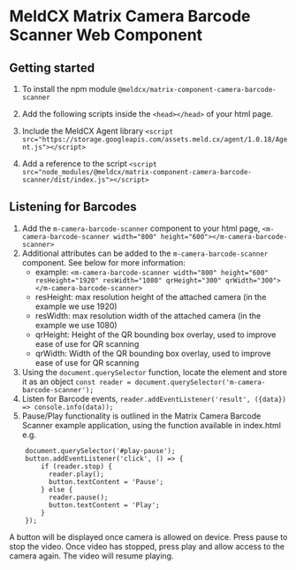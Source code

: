 # MeldCX Matrix Camera Barcode Scanner Web Component

## Getting started

1. To install the npm module `@meldcx/matrix-component-camera-barcode-scanner`

2. Add the following scripts inside the `<head></head>` of your html page.

3. Include the MeldCX Agent library `<script src="https://storage.googleapis.com/assets.meld.cx/agent/1.0.18/Agent.js"></script>`

4. Add a reference to the script `<script src="node_modules/@meldcx/matrix-component-camera-barcode-scanner/dist/index.js"></script>`

## Listening for Barcodes

1. Add the `m-camera-barcode-scanner` component to your html page, `<m-camera-barcode-scanner width="800" height="600"></m-camera-barcode-scanner>`
2. Additional attributes can be added to the `m-camera-barcode-scanner` component. See below for more information:
    - example: `<m-camera-barcode-scanner width="800" height="600" resHeight="1920" resWidth="1080" qrHeight="300" qrWidth="300"></m-camera-barcode-scanner>`
    - resHeight: max resolution height of the attached camera (in the example we use 1920)
    - resWidth: max resolution width of the attached camera (in the example we use 1080)
    - qrHeight: Height of the QR bounding box overlay, used to improve ease of use for QR scanning
    - qrWidth: Width of the QR bounding box overlay, used to improve ease of use for QR scanning
3. Using the `document.querySelector` function, locate the element and store it as an object `const reader = document.querySelector('m-camera-barcode-scanner');`
4. Listen for Barcode events, `reader.addEventListener('result', ({data}) => console.info(data));`
5. Pause/Play functionality is outlined in the Matrix Camera Barcode Scanner example application, using the function available in index.html e.g.
```
    document.querySelector('#play-pause');
    button.addEventListener('click', () => {
        if (reader.stop) {
          reader.play();
          button.textContent = 'Pause';
        } else {
          reader.pause();
          button.textContent = 'Play';
        }
    });
 ```
A button will be displayed once camera is allowed on device. Press pause to stop the video. Once video has stopped, press play and allow access to the camera again. The video will resume playing.

